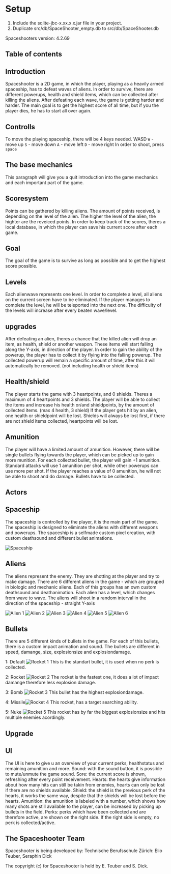﻿# Setup

1. Include the sqlite-jbc-x.xx.x.x.jar file in your project.
2. Duplicate src/db/SpaceShooter_empty.db to src/db/SpaceShooter.db

Spaceshooters version: 4.2.69

Table of contents
-----------------------

Introduction
-----------------------
Spaceshooter is a 2D game, in which the player, playing as a heavily armed spaceship, has to defeat waves of aliens. 
In order to survive, there are different powerups, health and shield items, which can be collected after killing the aliens. 
After defeating each wave, the game is getting harder and harder. 
The main goal is to get the highest score of all time, but if you the player dies, he has to start all over again. 

Controlls
-----------------------
To move the playing spaceship, there will be 4 keys needed. WASD
`W` - move up
`S` - move down
`A` - move left
`D` -  move right
In order to shoot, press `space`

The base mechanics 
-----------------------
This paragraph will give you a quit introduction into the game mechanics and each important part of the game. 
  

## Scoresystem

Points can be gathered by killing aliens. The amount of points received, is depending on the level of the alien. The higher the level of the alien, the highter are the reveiced points. 
In order to keep track of the scores, theres a local database, in which the player can save his current score after each game.

## Goal

 The goal of the game is to survive as long as possible and to get the highest score possible. 

## Levels

Each alienwave represents one level.
In order to complete a level, all aliens on the current screen have to be eliminated. 
If the player manages to complete the level, he will be teleported into the next one. 
The difficulty of the levels will increase after every beaten wave/level. 

## upgrades

After defeating an alien, theres a chance that the killed alien will drop an item, as health, shield or another weapon. These items will start falling along the Y-axis, in direction of the player. In order to gain the ability of the powerup, the player has to collect it by flying into the falling powerup. 
The collected powerup will remain a specific amount of time, after this it will automatically be removed. (not including health or shield items) 

## Health/shield
The player starts the game with 3 heartpoints, and 0 shields.
Theres a maximum of 4 heartpoints and 3 shields.
The player will be able to collect the items and increase his health or/and shieldpoints, by the amount of collected items. (max 4 health, 3 shield)
If the player gets hit by an alien, one health or shieldpoint will be lost. Shields will always be lost first, if there are not shield items collected, heartpoints will be lost. 

## Amunition

The player will have a limited amount of amunition. However, there will be single bullets flying towards the player, which can be picked up to gain more munition. For each collected bullet, the player will gain +1 amunition. 
Standard attacks will use 1 amunition per shot, while other powerups can use more per shot. 
If the player reaches a value of 0 amunition, he will not be able to shoot and do damage. Bullets have to be collected.
 

Actors
-----------------------

## Spaceship
The spaceship is controlled by the player, it is the main part of the game. 
The spaceship is designed to eliminate the aliens with different weapons and powerups. 
The spaceship is a selfmade custom pixel creation, with custom deathsound and different bullet animations. 

![Spaceship](../../../../../../../C:/Users/serap/Desktop/School/game/SpaceShooter/src/images/SpaceShip/SpaceShip0.png)

## Aliens
The aliens represent the enemy. They are shotting at the player and try to make damage. 
There are 6 different aliens in the game - which are grouped in biologic and mechanic aliens.
Each of this groups has an own custom deathsound and deathanimation.
Each alien has a level, which changes from wave to wave.
The aliens will shoot in a random interval in the direction of the spaceship - straight Y-axis 

![Alien 1](../../../../../../../C:/Users/serap/Desktop/School/game/SpaceShooter/src/images/Alien/1/00.png)
![Alien 2](../../../../../../../C:/Users/serap/Desktop/School/game/SpaceShooter/src/images/Alien/2/00.png)
![Alien 3](../../../../../../../C:/Users/serap/Desktop/School/game/SpaceShooter/src/images/Alien/3/0.png)
![Alien 4](../../../../../../../C:/Users/serap/Desktop/School/game/SpaceShooter/src/images/Alien/4/0.png)
![Alien 5](../../../../../../../C:/Users/serap/Desktop/School/game/SpaceShooter/src/images/Alien/5/0.png)
![Alien 6](../../../../../../../C:/Users/serap/Desktop/School/game/SpaceShooter/src/images/Alien/6/00.png)


## Bullets
There are 5 different kinds of bullets in the game. 
For each of this bullets, there is a custom impact animation and sound. 
The bullets are different in speed, damange, size, explosionsize and explosiondamage.

1: Default ![Rocket 1](../../../../../../../C:/Users/serap/Desktop/School/game/SpaceShooter/src/images/Bullet/1/0.png)
This is the standart bullet, it is used when no perk is collected. 

2: Rocket ![Rocket 2](../../../../../../../C:/Users/serap/Desktop/School/game/SpaceShooter/src/images/Bullet/2/0.png)
The rocket is the fastest one, it does a lot of impact damange therefore less explosion damage.

3: Bomb ![Rocket 3](../../../../../../../C:/Users/serap/Desktop/School/game/SpaceShooter/src/images/Bullet/3/0.png)
This bullet has the highest explosiondamage.

4: Missile![Rocket 4](../../../../../../../C:/Users/serap/Desktop/School/game/SpaceShooter/src/images/Bullet/4/0.png)
This rocket, has a target searching ability. 

5: Nuke ![Rocket 5](../../../../../../../C:/Users/serap/Desktop/School/game/SpaceShooter/src/images/Bullet/5/0.png)
This rocket has by far the biggest explosionsize and hits multiple enemies acordingly.

## Upgrade

## UI
The UI is here to give u an overview of your current perks, healthstatus and remaining amunition and more. 
Sound: with the sound button, it is possible to mute/unmute the game sound.
Sore: the current score is shown, refreshing after every point receivement. 
Hearts: the hearts give information about how many hits can still be takin from enemies, hearts can only be lost if there are no shields available.
Shield: the shield is the previous perk of the hearts, it works the same way, despite that the shields will be lost before the hearts.
Amunition: the amunition is labeled with a number, which shows how many shots are still available to the player, can be increased by picking up bullets in the field.
Perks: perks which have been collected and are therefore active, are shown on the right side. If the right side is empty, no perk is collected/active.


The Spaceshooter Team
--------------
Spaceshooter is being developed by:
Technische Berufsschule Zürich: Elio Teuber, Seraphin Dick

The copyright (c) for Spaceshooter is held by E. Teuber and S. Dick.

